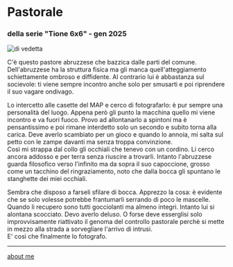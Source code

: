 # Pastorale  
### della serie "Tione 6x6" - gen 2025 
 
![](https://i.postimg.cc/C5q6DsdM/Screenshot-2025-01-29-144014.png "di vedetta")  

C'è questo pastore abruzzese che bazzica dalle parti del comune.  Dell'abruzzese ha la struttura fisica ma gli manca quell'atteggiamento schiettamente ombroso e diffidente. Al contrario lui è abbastanza sul socievole: ti viene sempre incontro anche solo per smusarti e poi riprendere il suo vagare ondivago.  

Lo intercetto alle casette del MAP e cerco di fotografarlo: è pur sempre una personalità del luogo. Appena però gli punto la macchina quello mi viene incontro e va  fuori fuoco. Provo ad allontanarlo a spintoni ma è pensantissimo e poi rimane interdetto solo un secondo e subito torna alla carica. Deve averlo scambiato per un gioco e quando lo annoia,  mi salta sul petto con le zampe davanti ma senza troppa convinzione.  
Così mi strappa dal collo gli occhiali che tenevo con un cordino. Li cerco ancora addosso e per terra senza riuscire a trovarli. Intanto l'abruzzese guarda filosofico verso l'infinito ma da sopra il suo capoccione, grosso come un tacchino del ringraziamento, noto che dalla bocca gli spuntano le stanghette dei miei occhiali. 
 
Sembra che disposo a farseli sfilare di bocca. Apprezzo la cosa: è evidente che se solo volesse potrebbe frantumarli serrando di poco le mascelle. Quando li recupero sono tutti gocciolanti ma almeno integri.
Intanto lui si alontana scocciato. Devo averlo deluso. O forse deve esserglisi solo improvvisamente riattivato il genoma del controllo pastorale perchè si mette in mezzo alla strada a sorvegliare l'arrivo di  intrusi.  
E' così che finalmente lo fotografo.  

---  
[about me](https://about.me/cacioman) 
